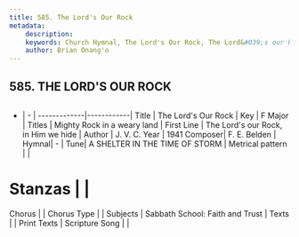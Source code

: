 ```yaml
---
title: 585. The Lord's Our Rock
metadata:
    description: 
    keywords: Church Hymnal, The Lord's Our Rock, The Lord&#039;s our Rock, in Him we hide , Mighty Rock in a weary land
    author: Brian Onang'o
---
```



## 585. THE LORD'S OUR ROCK

```txt

```

- |   -  |
-------------|------------|
Title | The Lord's Our Rock |
Key | F Major |
Titles | Mighty Rock in a weary land |
First Line | The Lord&#039;s our Rock, in Him we hide  |
Author | J. V. C. 
Year | 1941
Composer| F. E. Belden |
Hymnal|  - |
Tune| A SHELTER IN THE TIME OF STORM |
Metrical pattern | |
# Stanzas |  |
Chorus |  |
Chorus Type |  |
Subjects | Sabbath School: Faith and Trust |
Texts |  |
Print Texts | 
Scripture Song |  |
  
